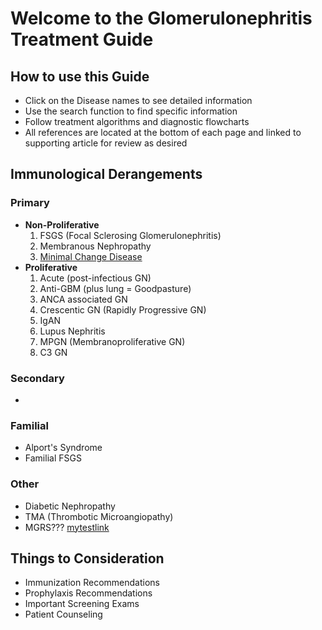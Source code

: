 # **Welcome to the Glomerulonephritis Treatment Guide**
## **How to use this Guide**
* Click on the Disease names to see detailed information
* Use the search function to find specific information
* Follow treatment algorithms and diagnostic flowcharts
* All references are located at the bottom of each page and linked to supporting article for review as desired
## **Immunological Derangements**
### **Primary**
- **Non-Proliferative**
    1. FSGS (Focal Sclerosing Glomerulonephritis)
    2. Membranous Nephropathy
    3. [Minimal Change Disease](MCD.md)
- **Proliferative** 
    1. Acute (post-infectious GN)
    2. Anti-GBM (plus lung = Goodpasture)
    3. ANCA associated GN
    4. Crescentic GN (Rapidly Progressive GN)
    5. IgAN
    6. Lupus Nephritis 
    7. MPGN (Membranoproliferative GN)
    8. C3 GN
### **Secondary**
* 
### **Familial**
* Alport's Syndrome
* Familial FSGS
### **Other**
* Diabetic Nephropathy
* TMA (Thrombotic Microangiopathy)
* MGRS???
[mytestlink](Test.md)
## **Things to Consideration**
* Immunization Recommendations
* Prophylaxis Recommendations
* Important Screening Exams
* Patient Counseling 
